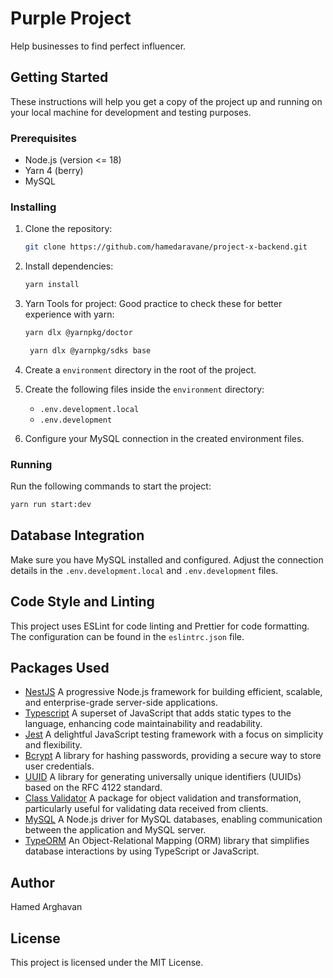 # Purple Project

Help businesses to find perfect influencer.

## Getting Started

These instructions will help you get a copy of the project up and running on your local machine for development and testing purposes.

### Prerequisites

- Node.js (version <= 18)
- Yarn 4 (berry)
- MySQL

### Installing

1. Clone the repository:

   ```bash
   git clone https://github.com/hamedaravane/project-x-backend.git
   ```

2. Install dependencies:

   ```bash
   yarn install
   ```

3. Yarn Tools for project:
   Good practice to check these for better experience with yarn:
   ```bash
   yarn dlx @yarnpkg/doctor
   ```
   ```bash
    yarn dlx @yarnpkg/sdks base
   ```

4. Create a `environment` directory in the root of the project.

5. Create the following files inside the `environment` directory:

    - `.env.development.local`
    - `.env.development`

6. Configure your MySQL connection in the created environment files.

### Running

Run the following commands to start the project:

```bash
yarn run start:dev
```

## Database Integration

Make sure you have MySQL installed and configured. Adjust the connection details in the `.env.development.local` and `.env.development` files.

## Code Style and Linting

This project uses ESLint for code linting and Prettier for code formatting. The configuration can be found in the `eslintrc.json` file.

## Packages Used

- [NestJS](https://nestjs.com/)
  A progressive Node.js framework for building efficient, scalable, and enterprise-grade server-side applications.
- [Typescript](https://www.typescriptlang.org/)
  A superset of JavaScript that adds static types to the language, enhancing code maintainability and readability.
- [Jest](https://jestjs.io/)
  A delightful JavaScript testing framework with a focus on simplicity and flexibility.
- [Bcrypt](https://www.npmjs.com/package/bcrypt)
  A library for hashing passwords, providing a secure way to store user credentials.
- [UUID](https://www.npmjs.com/package/uuid)
  A library for generating universally unique identifiers (UUIDs) based on the RFC 4122 standard.
- [Class Validator](https://www.npmjs.com/package/class-validator)
  A package for object validation and transformation, particularly useful for validating data received from clients.
- [MySQL](https://www.npmjs.com/package/mysql)
  A Node.js driver for MySQL databases, enabling communication between the application and MySQL server.
- [TypeORM](https://typeorm.io/)
  An Object-Relational Mapping (ORM) library that simplifies database interactions by using TypeScript or JavaScript.

## Author

Hamed Arghavan

## License

This project is licensed under the MIT License.
